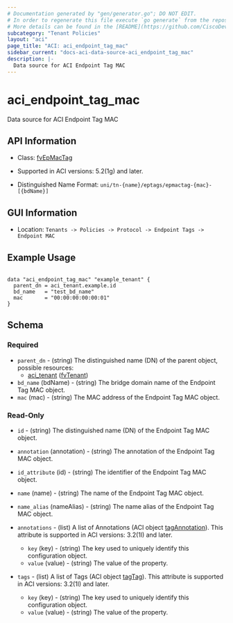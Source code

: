 ```yaml
---
# Documentation generated by "gen/generator.go"; DO NOT EDIT.
# In order to regenerate this file execute `go generate` from the repository root.
# More details can be found in the [README](https://github.com/CiscoDevNet/terraform-provider-aci/blob/master/README.md).
subcategory: "Tenant Policies"
layout: "aci"
page_title: "ACI: aci_endpoint_tag_mac"
sidebar_current: "docs-aci-data-source-aci_endpoint_tag_mac"
description: |-
  Data source for ACI Endpoint Tag MAC
---
```


# aci_endpoint_tag_mac #

Data source for ACI Endpoint Tag MAC

## API Information ##

* Class: [fvEpMacTag](https://pubhub.devnetcloud.com/media/model-doc-latest/docs/app/index.html#/objects/fvEpMacTag/overview)

* Supported in ACI versions: 5.2(1g) and later.

* Distinguished Name Format: `uni/tn-{name}/eptags/epmactag-{mac}-[{bdName}]`

## GUI Information ##

* Location: `Tenants -> Policies -> Protocol -> Endpoint Tags -> Endpoint MAC`

## Example Usage ##

```hcl

data "aci_endpoint_tag_mac" "example_tenant" {
  parent_dn = aci_tenant.example.id
  bd_name   = "test_bd_name"
  mac       = "00:00:00:00:00:01"
}

```

## Schema ##

### Required ###

* `parent_dn` - (string) The distinguished name (DN) of the parent object, possible resources:
  - [aci_tenant](https://registry.terraform.io/providers/CiscoDevNet/aci/latest/docs/resources/tenant) ([fvTenant](https://pubhub.devnetcloud.com/media/model-doc-latest/docs/app/index.html#/objects/fvTenant/overview))
* `bd_name` (bdName) - (string) The bridge domain name of the Endpoint Tag MAC object.
* `mac` (mac) - (string) The MAC address of the Endpoint Tag MAC object.

### Read-Only ###

* `id` - (string) The distinguished name (DN) of the Endpoint Tag MAC object.
* `annotation` (annotation) - (string) The annotation of the Endpoint Tag MAC object.
* `id_attribute` (id) - (string) The identifier of the Endpoint Tag MAC object.
* `name` (name) - (string) The name of the Endpoint Tag MAC object.
* `name_alias` (nameAlias) - (string) The name alias of the Endpoint Tag MAC object.

* `annotations` - (list) A list of Annotations (ACI object [tagAnnotation](https://pubhub.devnetcloud.com/media/model-doc-latest/docs/app/index.html#/objects/tagAnnotation/overview)). This attribute is supported in ACI versions: 3.2(1l) and later.
  * `key` (key) - (string) The key used to uniquely identify this configuration object.
  * `value` (value) - (string) The value of the property.

* `tags` - (list) A list of Tags (ACI object [tagTag](https://pubhub.devnetcloud.com/media/model-doc-latest/docs/app/index.html#/objects/tagTag/overview)). This attribute is supported in ACI versions: 3.2(1l) and later.
  * `key` (key) - (string) The key used to uniquely identify this configuration object.
  * `value` (value) - (string) The value of the property.
